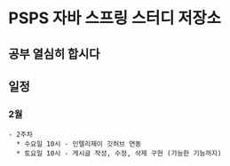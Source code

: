 # PSPS 자바 스프링 스터디 저장소

## 공부 열심히 합시다

## 일정
### 2월
```
- 2주차
  * 수요일 10시 - 인텔리제이 깃허브 연동
  * 토요일 10시 - 게시글 작성, 수정, 삭제 구현 (가능한 기능까지)
```
